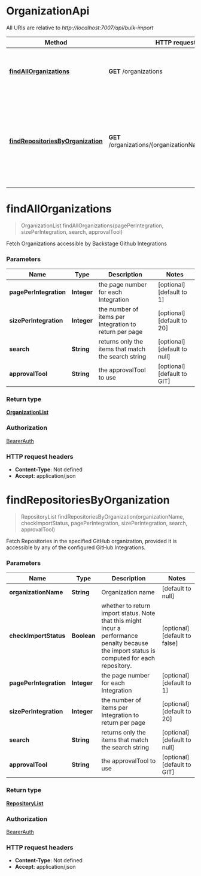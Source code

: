 # OrganizationApi

All URIs are relative to _http://localhost:7007/api/bulk-import_

| Method                                                                                  | HTTP request                                           | Description                                                                                                                      |
| --------------------------------------------------------------------------------------- | ------------------------------------------------------ | -------------------------------------------------------------------------------------------------------------------------------- |
| [**findAllOrganizations**](OrganizationApi.md#findAllOrganizations)                     | **GET** /organizations                                 | Fetch Organizations accessible by Backstage Github Integrations                                                                  |
| [**findRepositoriesByOrganization**](OrganizationApi.md#findRepositoriesByOrganization) | **GET** /organizations/{organizationName}/repositories | Fetch Repositories in the specified GitHub organization, provided it is accessible by any of the configured GitHub Integrations. |

<a name="findAllOrganizations"></a>

# **findAllOrganizations**

> OrganizationList findAllOrganizations(pagePerIntegration, sizePerIntegration, search, approvalTool)

Fetch Organizations accessible by Backstage Github Integrations

### Parameters

| Name                   | Type        | Description                                            | Notes                        |
| ---------------------- | ----------- | ------------------------------------------------------ | ---------------------------- |
| **pagePerIntegration** | **Integer** | the page number for each Integration                   | [optional] [default to 1]    |
| **sizePerIntegration** | **Integer** | the number of items per Integration to return per page | [optional] [default to 20]   |
| **search**             | **String**  | returns only the items that match the search string    | [optional] [default to null] |
| **approvalTool**       | **String**  | the approvalTool to use                                | [optional] [default to GIT]  |

### Return type

[**OrganizationList**](../Models/OrganizationList.md)

### Authorization

[BearerAuth](../README.md#BearerAuth)

### HTTP request headers

- **Content-Type**: Not defined
- **Accept**: application/json

<a name="findRepositoriesByOrganization"></a>

# **findRepositoriesByOrganization**

> RepositoryList findRepositoriesByOrganization(organizationName, checkImportStatus, pagePerIntegration, sizePerIntegration, search, approvalTool)

Fetch Repositories in the specified GitHub organization, provided it is accessible by any of the configured GitHub Integrations.

### Parameters

| Name                   | Type        | Description                                                                                                                                  | Notes                         |
| ---------------------- | ----------- | -------------------------------------------------------------------------------------------------------------------------------------------- | ----------------------------- |
| **organizationName**   | **String**  | Organization name                                                                                                                            | [default to null]             |
| **checkImportStatus**  | **Boolean** | whether to return import status. Note that this might incur a performance penalty because the import status is computed for each repository. | [optional] [default to false] |
| **pagePerIntegration** | **Integer** | the page number for each Integration                                                                                                         | [optional] [default to 1]     |
| **sizePerIntegration** | **Integer** | the number of items per Integration to return per page                                                                                       | [optional] [default to 20]    |
| **search**             | **String**  | returns only the items that match the search string                                                                                          | [optional] [default to null]  |
| **approvalTool**       | **String**  | the approvalTool to use                                                                                                                      | [optional] [default to GIT]   |

### Return type

[**RepositoryList**](../Models/RepositoryList.md)

### Authorization

[BearerAuth](../README.md#BearerAuth)

### HTTP request headers

- **Content-Type**: Not defined
- **Accept**: application/json
